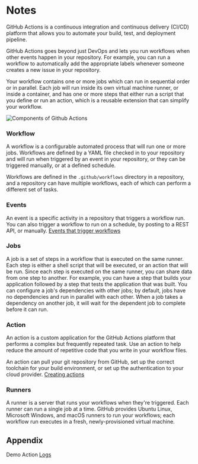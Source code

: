 # Notes
GitHub Actions is a continuous integration and continuous delivery (CI/CD) platform that allows you to automate your build, test, and deployment pipeline.

GitHub Actions goes beyond just DevOps and lets you run workflows when other events happen in your repository. For example, you can run a workflow to automatically add the appropriate labels whenever someone creates a new issue in your repository.

Your workflow contains one or more jobs which can run in sequential order or in parallel.
Each job will run inside its own virtual machine runner, or inside a container, and has one or more steps that either run a script that you define or run an action, which is a reusable extension that can simplify your workflow.

![Components of Github Actions](https://docs.github.com/assets/cb-25535/mw-1000/images/help/actions/overview-actions-simple.webp)

### Workflow
A workflow is a configurable automated process that will run one or more jobs. Workflows are defined by a YAML file checked in to your repository and will run when triggered by an event in your repository, or they can be triggered manually, or at a defined schedule.

Workflows are defined in the `.github/workflows` directory in a repository, and a repository can have multiple workflows, each of which can perform a different set of tasks.


### Events
An event is a specific activity in a repository that triggers a workflow run.
You can also trigger a workflow to run on a schedule, by posting to a REST API, or manually.
[Events that trigger workflows](https://docs.github.com/en/actions/using-workflows/events-that-trigger-workflows)

### Jobs
A job is a set of steps in a workflow that is executed on the same runner. Each step is either a shell script that will be executed, or an action that will be run.
Since each step is executed on the same runner, you can share data from one step to another. For example, you can have a step that builds your application followed by a step that tests the application that was built.
You can configure a job's dependencies with other jobs; by default, jobs have no dependencies and run in parallel with each other. When a job takes a dependency on another job, it will wait for the dependent job to complete before it can run.

### Action
An action is a custom application for the GitHub Actions platform that performs a complex but frequently repeated task. Use an action to help reduce the amount of repetitive code that you write in your workflow files.

An action can pull your git repository from GitHub, set up the correct toolchain for your build environment, or set up the authentication to your cloud provider.
[Creating actions](https://docs.github.com/en/actions/creating-actions)

### Runners
A runner is a server that runs your workflows when they're triggered. Each runner can run a single job at a time. GitHub provides Ubuntu Linux, Microsoft Windows, and macOS runners to run your workflows; each workflow run executes in a fresh, newly-provisioned virtual machine.

## Appendix
Demo Action [Logs](https://pipelines.actions.githubusercontent.com/serviceHosts/de1dfcc8-5828-4b3b-9430-d46aa4935886/_apis/pipelines/1/runs/2/signedlogcontent/2?urlExpires=2023-04-07T17%3A57%3A53.7512026Z&urlSigningMethod=HMACV1&urlSignature=wIn%2Fc1KpWSuW%2FLnKrc%2BGqommlbfJu7M3Wh6nOUN%2FclM%3D)